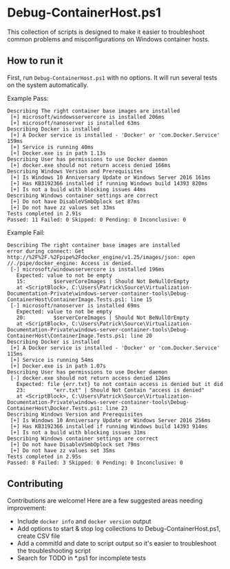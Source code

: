 # Debug-ContainerHost.ps1
This collection of scripts is designed to make it easier to troubleshoot common problems and misconfigurations on Windows container hosts.


## How to run it
First, run `Debug-ContainerHost.ps1` with no options. It will run several tests on the system automatically.

Example Pass:

```none
Describing The right container base images are installed
 [+] microsoft/windowsservercore is installed 206ms
 [+] microsoft/nanoserver is installed 63ms
Describing Docker is installed
 [+] A Docker service is installed - 'Docker' or 'com.Docker.Service'  159ms
 [+] Service is running 40ms
 [+] Docker.exe is in path 1.13s
Describing User has permissions to use Docker daemon
 [+] docker.exe should not return access denied 166ms
Describing Windows Version and Prerequisites
 [+] Is Windows 10 Anniversary Update or Windows Server 2016 161ms
 [+] Has KB3192366 installed if running Windows build 14393 820ms
 [+] Is not a build with blocking issues 44ms
Describing Windows container settings are correct
 [+] Do not have DisableVSmbOplock set 87ms
 [+] Do not have zz values set 33ms
Tests completed in 2.91s
Passed: 11 Failed: 0 Skipped: 0 Pending: 0 Inconclusive: 0
```

Example Fail:

```none
Describing The right container base images are installed
error during connect: Get http://%2F%2F.%2Fpipe%2Fdocker_engine/v1.25/images/json: open //./pipe/docker_engine: Access is denied.
 [-] microsoft/windowsservercore is installed 196ms
   Expected: value to not be empty
   15:         $serverCoreImages | Should Not BeNullOrEmpty
   at <ScriptBlock>, C:\Users\Patrick\Source\Virtualization-Documentation-Private\windows-server-container-tools\Debug-ContainerHost\ContainerImage.Tests.ps1: line 15
 [-] microsoft/nanoserver is installed 69ms
   Expected: value to not be empty
   20:         $serverCoreImages | Should Not BeNullOrEmpty
   at <ScriptBlock>, C:\Users\Patrick\Source\Virtualization-Documentation-Private\windows-server-container-tools\Debug-ContainerHost\ContainerImage.Tests.ps1: line 20
Describing Docker is installed
 [+] A Docker service is installed - 'Docker' or 'com.Docker.Service'  115ms
 [+] Service is running 54ms
 [+] Docker.exe is in path 1.07s
Describing User has permissions to use Docker daemon
 [-] docker.exe should not return access denied 126ms
   Expected: file {err.txt} to not contain access is denied but it did
   23:         "err.txt" | Should Not Contain "access is denied"
   at <ScriptBlock>, C:\Users\Patrick\Source\Virtualization-Documentation-Private\windows-server-container-tools\Debug-ContainerHost\Docker.Tests.ps1: line 23
Describing Windows Version and Prerequisites
 [+] Is Windows 10 Anniversary Update or Windows Server 2016 256ms
 [+] Has KB3192366 installed if running Windows build 14393 914ms
 [+] Is not a build with blocking issues 31ms
Describing Windows container settings are correct
 [+] Do not have DisableVSmbOplock set 79ms
 [+] Do not have zz values set 35ms
Tests completed in 2.95s
Passed: 8 Failed: 3 Skipped: 0 Pending: 0 Inconclusive: 0
```


## Contributing
Contributions are welcome! Here are a few suggested areas needing improvement:
- Include `docker info` and `docker version` output
- Add options to start & stop log collections to Debug-ContainerHost.ps1, create CSV file
- Add a commitId and date to script output so it's easier to troubleshoot the troubleshooting script
- Search for TODO in *.ps1 for incomplete tests
